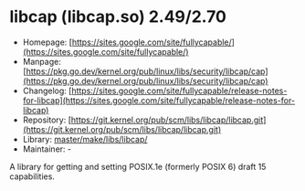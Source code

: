# libcap (libcap.so) 2.49/2.70
 - Homepage: [https://sites.google.com/site/fullycapable/](https://sites.google.com/site/fullycapable/)
 - Manpage: [https://pkg.go.dev/kernel.org/pub/linux/libs/security/libcap/cap](https://pkg.go.dev/kernel.org/pub/linux/libs/security/libcap/cap)
 - Changelog: [https://sites.google.com/site/fullycapable/release-notes-for-libcap](https://sites.google.com/site/fullycapable/release-notes-for-libcap)
 - Repository: [https://git.kernel.org/pub/scm/libs/libcap/libcap.git](https://git.kernel.org/pub/scm/libs/libcap/libcap.git)
 - Library: [master/make/libs/libcap/](https://github.com/Freetz-NG/freetz-ng/tree/master/make/libs/libcap/)
 - Maintainer: -

A library for getting and setting POSIX.1e (formerly POSIX 6) draft 15 capabilities.
